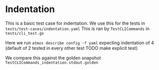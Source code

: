 # Indentation

This is a basic test case for indentation.
We use this for the tests in `tests/test-cases/indentation.yaml`
This is ran by `TestCLICommands` in `tests/cli_test.go`

Here we run `atmos describe config -f yaml` expecting indentation of 4
(default of 2 tested in every other test TODO make explicit test)

We compare this against the golden snapshot `TestCLICommands_indentation.stdout.golden`
